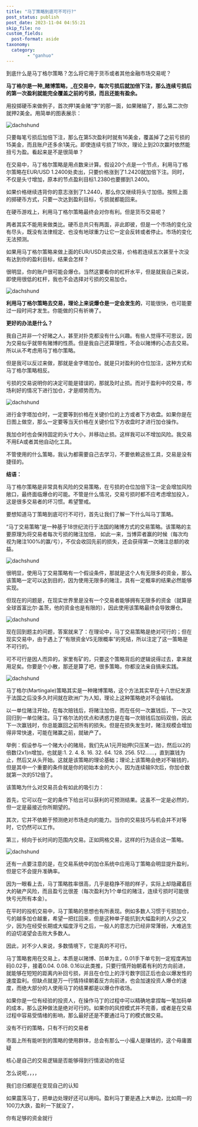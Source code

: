 ```yaml
---
title: "马丁策略到底可不可行?"
post_status: publish
post_date: 2023-11-04 04:55:21
skip_file: no
custom_fields: 
  post-format: aside
taxonomy:
  category:
        - "ganhuo"
---
```


到底什么是马丁格尔策略？怎么将它用于货币或者其他金融市场交易呢？

**马丁格尔是一种_赌博策略，_在交易中，每次亏损后就加倍下注，那么连续亏损后的第一次盈利就能完全覆盖之前的亏损，而且还能有盈余。**

用投掷硬币来做例子，首次押1美金赌“字”的那一面，如果赌输了，那么第二次你就押2美金。用简单的图表展示：

![dachshund](https://cdn.fendou.la/funstoutiao/2020/12/111258337.png "FAB5FC65-7BA6-4028-9DDE-3560285C999F.png")

只要每笔亏损后加倍下注，那么在第5次盈利时就有16美金，覆盖掉了之前亏损的15美金，而且账户还多余1美元。即使连续亏损了19次，理论上到20次赢时依然能扭亏为盈。看起来是不是很简单？

在交易中，马丁格尔策略是用点数来计算。假设20个点是一个节点，利用马丁格尔策略在EUR/USD 1.2400处卖出，只要价格涨到了1.2420就加倍下注。同时，不仅是头寸增加，原本的节点盈利目标1.2380也要挪到1.2400。

如果价格继续违背你的意志涨到了1.2440，那么你又继续将头寸加倍。按照上面的掷硬币方式，只要一次达到盈利目标，亏损就都能回来。

在硬币游戏上，利用马丁格尔策略最终会对你有利。但是货币交易呢？

两者其实不能用来做类比。硬币总共只有两面，非此即彼，但是一个市场的变化没有尽头，既没有法律规定、也没有地球重力让它一定会反转或者停止。市场的变化无法预测。

如果用马丁格尔策略来做上面的EUR/USD卖出交易，价格若连续五次甚至十次没有达到你的盈利目标，结果会怎样？

很明显，你的账户很可能会爆仓。当然这要看你的杠杆水平，但是就我自己来说，即使用很低的杠杆，我也不会选择对亏损的交易加仓。

![dachshund](https://cdn.fendou.la/funstoutiao/2020/12/111340039.png "F3929561-0553-45e6-A002-7CE5F20881DD.png")

**利用马丁格尔策略去交易，理论上来说爆仓是一定会发生的**，可能很快，也可能要过一段时间才发生。你能做的只有祈祷了。

**更好的办法是什么？**

我自己并非一个好赌之人，甚至对扑克都没有什么兴趣。有些人觉得不可思议，因为交易似乎就带有赌博的性质。但是我自己还算理性，不会以赌博的心态去交易。所以从不考虑用马丁格尔策略。

但是我可以反过来做，那就是金字塔加仓。就是只对盈利的仓位加注，这种方式和马丁格尔策略相反。

亏损的交易说明你的决定可能是错误的，那就及时止损。而对于盈利中的交易，市场利好的情况下进行加仓，才是顺势而为。

![dachshund](https://cdn.fendou.la/funstoutiao/2020/12/111355680.png "F9A0DB45-24B8-482c-B1DC-B159AD58C9A2.png")

进行金字塔加仓时，一定要等到价格在关键价位的上方或者下方收盘。如果你是在日图上做空，那么一定要等当天价格在关键价位下方收盘时才进行加仓操作。

我加仓时也会保持固定的头寸大小，并移动止损。这样我可以不增加风险。我交易不用EA或者其他自动化工具。

不管使用的什么策略，我认为都需要自己去学习，不要依赖这些工具，交易是没有捷径的。

**结语：**

马丁格尔策略是非常具有风险的交易策略，在亏损的仓位加倍下注一定会增加风险敞口，最终面临爆仓的可能。不管是什么情况，交易亏损时都不应考虑增加投入，这是很多交易者的坏习惯。希望警戒。

要想知道马丁策略到底可行不可行，首先让我们了解一下什么叫马丁策略。

“马丁交易策略”是一种基于18世纪流行于法国的赌博方式的交易策略。该策略的主要原理为将交易者每次亏损的赌注加倍， 如此一来，当博弈者赢的时候（每次均视为赌注100%的赢/亏），不仅会收回先前的损失，还会获得第一次赌注总额的收益。

![dachshund](https://cdn.fendou.la/funstoutiao/2020/12/135323982.png "1.1.png")

很明显，使用马丁交易策略有一个假设条件，那就是这个人有无限多的资金，那么该策略一定可以达到目的，因为使用无限多的赌注，具有一定概率的结果必然能够实现。

但现在的问题是，在现实世界里是没有一个交易者能够拥有无限多的资金（就算是全球首富比尔·盖茨，他的资金也是有限的），因此使用该策略最终会导致爆仓。

![dachshund](https://cdn.fendou.la/funstoutiao/2020/12/135336168.png "1.2.png")

现在回到题主的问题，答案就来了：在理论中，马丁交易策略是绝对可行的；但在现实交易中，由于遇上了“有限资金VS无限概率”的死结，所以注定了这一策略是不可行的。

可不可行是因人而异的，家里有矿的，只要这个策略背后的逻辑说得过去，拿来就用足矣。你要是个小散，那还是算了吧，很多策略，你都没法亲自搞来实践。

![dachshund](https://cdn.fendou.la/funstoutiao/2020/12/135354716.jpg "52.jpg")

马丁格尔(Martingale)策略其实是一种赌博策略，这个方法其实早在十八世纪发源于法国之后没多久时间就在欧洲广为人知，理论上这种策略绝对不会输钱。

以一单位赌注开始，在每次赔钱后，将赌注加倍，而在任何一次赢钱后，下一次又回归到一单位赌注。马丁格尔法的优点和诱惑力是在每一次赔钱后加码双倍，因此下一次赢钱时，你总能赢回之前所有的损失。但是在损失发生时，赌注规模会增加得非常快速，可能在赌赢之前，就破产了。

举例：假设参与一个赌大小的赌局，我们先从1元开始押(只压某一边)，然后以2的倍数(2x1)n增加，也就是:1. 2. 4. 8. 16. 32. 64. 128. 256. 512......，直到赢钱为止，然后又从头开始。这就是该策略的理论基础；理论上该策略会绝对不输钱的，但是其中一个重要的条件就是你的初始本金的大小，因为连续输9次后，你加仓数就第一次的512倍了。

该策略为什么对交易员会有如此的吸引力：

首先，它可以在一定的条件下给出可以获利的可预测结果。这虽不一定是必然的，但一定是最接近你所期望的。

其次，它并不依赖于预测绝对市场走向的能力。当你的交易技巧与机会并不对等时，它仍然可以工作。

第三，倾向于长时间的范围内交易。正如网格交易，这样的行为适合这一策略。

![dachshund](https://cdn.fendou.la/funstoutiao/2020/12/135338153.jpg "51.jpg")

还有一点要注意的是，在交易系统中的加仓系统中应用马丁策略会明显提升盈利，但是它不会提升准确率。

因为一眼看上去，马丁策略胜率很高，几乎是稳挣不赔的样子，实际上却隐藏着巨大的破产风险，而且盈亏比很差（每次盈利为1个单位的赌注，连续亏损时可能很快亏光所有本金）。

在平时的投机交易中，马丁策略的思想也有所表现。例如多数人习惯于亏损加仓，亏的越多加仓越重，希望一把扛回来，但是这种单子能抗到大幅盈利的人少之又少，因为在经受长期或大幅度浮亏之后，一般人的意志力已经非常薄弱，大难逃生的迫切渴望会击败大多数人。

因此，对不少人来说，多数情境下，它是真的不可行。

马丁策略套用在交易上，本质是以赌博、凹单为主，0.01手下单亏到一定程度再加码0.02手，接着0.04. 0.08. 0.16以此类推，只要行情开始朝着有利的方向前进，就能够在短短的距离内补回亏损，并且在仓位上的浮亏数字回正后也会以爆发性的速度盈利。但缺点就是万一行情持续朝着反方向前进，也会加速投资人爆仓的速度，而绝大部分的人使用马丁的结果都是以爆仓作收场。

如果你是一位有经验的投资人，在操作马丁的过程中可以精确地拿捏每一笔加码单的成本，那么这种做法是绝对可行的。如果你的风控模式并不完善，或者是在交易过程中容易受情绪的影响，那么最好还是不要通过马丁的模式做交易。

没有不行的策略，只有不行的交易者

市面上所有能听到的策略的使用群体，总会有那么一小撮人是赚钱的，这个毋庸置疑​

核心是自己的交易逻辑是否能够得到行情波动的佐证

怎么说呢，，，，

我们总归都是在变现自己的认知​

如果震荡马丁，把单边处理好还可以用吗。盈利马丁要是遇上大单边，比如周一的100刀大跌，盈利一下就没了，

你有足够的资金就行
